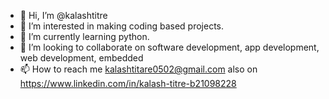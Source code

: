 - 👋 Hi, I’m @kalashtitre
- 👀 I’m interested in making coding based projects.
- 🌱 I’m currently learning python.
- 💞️ I’m looking to collaborate on software development, app development, web development, embedded
- 📫 How to reach me kalashtitare0502@gmail.com also on https://www.linkedin.com/in/kalash-titre-b21098228

<!---
kalashtitre/kalashtitre is a ✨ special ✨ repository because its `README.md` (this file) appears on your GitHub profile.
You can click the Preview link to take a look at your changes.
--->
